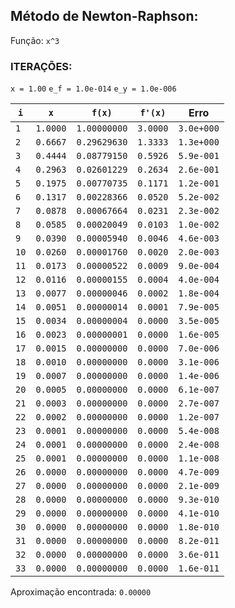 ## Método de Newton-Raphson:

Função: `x^3`

### ITERAÇÕES:

`x = 1.00`	`e_f = 1.0e-014`	`e_y = 1.0e-006`

`i`|`x`|`f(x)`|`f'(x)`|Erro
---|---|---|---|---
`1`|`1.0000`|`1.00000000`|`3.0000`|`3.0e+000`
`2`|`0.6667`|`0.29629630`|`1.3333`|`1.3e+000`
`3`|`0.4444`|`0.08779150`|`0.5926`|`5.9e-001`
`4`|`0.2963`|`0.02601229`|`0.2634`|`2.6e-001`
`5`|`0.1975`|`0.00770735`|`0.1171`|`1.2e-001`
`6`|`0.1317`|`0.00228366`|`0.0520`|`5.2e-002`
`7`|`0.0878`|`0.00067664`|`0.0231`|`2.3e-002`
`8`|`0.0585`|`0.00020049`|`0.0103`|`1.0e-002`
`9`|`0.0390`|`0.00005940`|`0.0046`|`4.6e-003`
`10`|`0.0260`|`0.00001760`|`0.0020`|`2.0e-003`
`11`|`0.0173`|`0.00000522`|`0.0009`|`9.0e-004`
`12`|`0.0116`|`0.00000155`|`0.0004`|`4.0e-004`
`13`|`0.0077`|`0.00000046`|`0.0002`|`1.8e-004`
`14`|`0.0051`|`0.00000014`|`0.0001`|`7.9e-005`
`15`|`0.0034`|`0.00000004`|`0.0000`|`3.5e-005`
`16`|`0.0023`|`0.00000001`|`0.0000`|`1.6e-005`
`17`|`0.0015`|`0.00000000`|`0.0000`|`7.0e-006`
`18`|`0.0010`|`0.00000000`|`0.0000`|`3.1e-006`
`19`|`0.0007`|`0.00000000`|`0.0000`|`1.4e-006`
`20`|`0.0005`|`0.00000000`|`0.0000`|`6.1e-007`
`21`|`0.0003`|`0.00000000`|`0.0000`|`2.7e-007`
`22`|`0.0002`|`0.00000000`|`0.0000`|`1.2e-007`
`23`|`0.0001`|`0.00000000`|`0.0000`|`5.4e-008`
`24`|`0.0001`|`0.00000000`|`0.0000`|`2.4e-008`
`25`|`0.0001`|`0.00000000`|`0.0000`|`1.1e-008`
`26`|`0.0000`|`0.00000000`|`0.0000`|`4.7e-009`
`27`|`0.0000`|`0.00000000`|`0.0000`|`2.1e-009`
`28`|`0.0000`|`0.00000000`|`0.0000`|`9.3e-010`
`29`|`0.0000`|`0.00000000`|`0.0000`|`4.1e-010`
`30`|`0.0000`|`0.00000000`|`0.0000`|`1.8e-010`
`31`|`0.0000`|`0.00000000`|`0.0000`|`8.2e-011`
`32`|`0.0000`|`0.00000000`|`0.0000`|`3.6e-011`
`33`|`0.0000`|`0.00000000`|`0.0000`|`1.6e-011`

Aproximação encontrada: `0.00000`